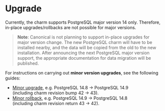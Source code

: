 # Upgrade

Currently, the charm supports PostgreSQL major version 14 only. Therefore, in-place upgrades/rollbacks are not possible for major versions. 

> **Note**: Canonical is not planning to support in-place upgrades for major version change. The new PostgreSQL charm will have to be installed nearby, and the data will be copied from the old to the new installation. After announcing the next PostgreSQL major version support, the appropriate documentation for data migration will be published.

For instructions on carrying out **minor version upgrades**, see the following guides:

* [Minor upgrade](/t/12089), e.g. PostgreSQL 14.8 -> PostgreSQL 14.9<br/>
(including charm revision bump 42 -> 43).
* [Minor rollback](/t/12090), e.g. PostgreSQL 14.9 -> PostgreSQL 14.8<br/>
(including charm revision return 43 -> 42).
